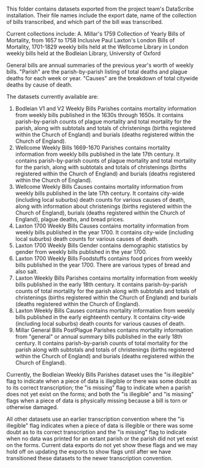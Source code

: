 This folder contains datasets exported from the project team's DataScribe installation. Their file names include the export date, name of the collection of bills transcribed, and which part of the bill was transcribed.

Current collections include:
A. Millar's 1759 Collection of Yearly Bills of Mortality, from 1657 to 1758 Inclusive
Paul Laxton's London Bills of Mortality, 1701-1829
weekly bills held at the Wellcome Library in London
weekly bills held at the Bodleian Library, University of Oxford

General bills are annual summaries of the previous year's worth of weekly bills.
"Parish" are the parish-by-parish listing of total deaths and plague deaths for each week or year.
"Causes" are the breakdown of total citywide deaths by cause of death.

The datasets currently available are:

1. Bodleian V1 and V2 Weekly Bills Parishes contains mortality information from weekly bills published in the 1630s through 1650s. It contains parish-by-parish counts of plague mortality and total mortality for the parish, along with subtotals and totals of christenings (births registered within the Church of England) and burials (deaths registered within the Church of England).
2. Wellcome Weekly Bills 1669-1670 Parishes contains mortality information from weekly bills published in the late 17th century. It contains parish-by-parish counts of plague mortality and total mortality for the parish, along with subtotals and totals of christenings (births registered within the Church of England) and burials (deaths registered within the Church of England).
3. Wellcome Weekly Bills Causes contains mortality information from weekly bills published in the late 17th century. It contains city-wide (including local suburbs) death counts for various causes of death, along with information about christenings (births registered within the Church of England), burials (deaths registered within the Church of England), plague deaths, and bread prices.
4. Laxton 1700 Weekly Bills Causes contains mortality information from weekly bills published in the year 1700. It contains city-wide (including local suburbs) death counts for various causes of death.
5. Laxton 1700 Weekly Bills Gender contains demographic statistics by gender from weekly bills published in the year 1700. 
6. Laxton 1700 Weekly Bills Foodstuffs contains food prices from weekly bills published in the year 1700. There are various types of bread and also salt.
7. Laxton Weekly Bills Parishes contains mortality information from weekly bills published in the early 18th century. It contains parish-by-parish counts of total mortality for the parish along with subtotals and totals of christenings (births registered within the Church of England) and burials (deaths registered within the Church of England).
8. Laxton Weekly Bills Causes contains mortality information from weekly bills published in the early eighteenth century. It contains city-wide (including local suburbs) death counts for various causes of death.
9. Millar General Bills PostPlague Parishes contains mortality information from "general" or annual summary bills published in the early 18th century. It contains parish-by-parish counts of total mortality for the parish along with subtotals and totals of christenings (births registered within the Church of England) and burials (deaths registered within the Church of England).

Currently, the Bodleian Weekly Bills Parishes dataset uses the "is illegible" flag to indicate when a piece of data is illegible or there was some doubt as to its correct transcription; the "is missing" flag to indicate when a parish does not yet exist on the forms; and both the "is illegible" and "is missing" flags when a piece of data is physically missing because a bill is torn or otherwise damaged.

All other datasets use an earlier transcription convention where the "is illegible" flag indicates when a piece of data is illegible or there was some doubt as to its correct transcription and the "is missing" flag to indicate when no data was printed for an extant parish or the parish did not yet exist on the forms. Current data exports do not yet show these flags and we may hold off on updating the exports to show flags until after we have transitioned these datasets to the newer transcription convention.